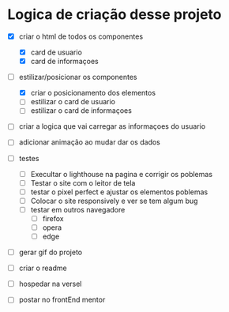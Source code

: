# Logica de criação desse projeto

- [x] criar o html de todos os componentes 
    - [x] card de usuario
    - [x] card de informaçoes
- [ ] estilizar/posicionar os componentes 
    - [x] criar o posicionamento dos elementos
    - [ ] estilizar o card de usuario
    - [ ] estilizar o card de informaçoes 
- [ ] criar a logica que vai carregar as informaçoes do usuario 
- [ ] adicionar animação ao mudar dar os dados 
- [ ] testes 
    - [ ] Execultar o lighthouse na pagina e corrigir os poblemas
    - [ ] Testar o site com o leitor de tela 
    - [ ] testar o pixel perfect e ajustar os elementos poblemas 
    - [ ] Colocar o site responsively e ver se tem algum bug 
    - [ ] testar em outros navegadore 
      - [ ] firefox 
      - [ ] opera 
      - [ ] edge
- [ ] gerar gif do projeto 
- [ ] criar o readme 
- [ ] hospedar na versel 
- [ ] postar no frontEnd mentor 

